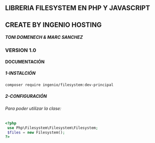 ## LIBRERIA FILESYSTEM EN PHP Y JAVASCRIPT
## CREATE BY INGENIO HOSTING
##### TONI DOMENECH & MARC SANCHEZ
### VERSION 1.0

#### DOCUMENTACIÓN
##### 1-INSTALCIÓN
```sh
composer require ingenio/filesystem:dev-principal
```
##### 2-CONFIGURACIÓN
###### Para poder utilizar la clase:

```php
<?php
 use Php\Filesystem\Filesystem\Filesystem;
 $files = new Filesystem();
?>
```

